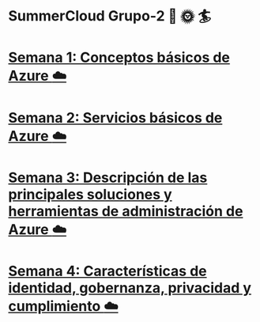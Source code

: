 #  SummerCloud Grupo-2 :palm_tree: :sun_with_face: :surfer:

# [Semana 1: Conceptos básicos de Azure :cloud:](https://github.com/NellyQuino/SummerCloud-Grupo-2/blob/main/contenido/semana_uno.md) 

# [Semana 2: Servicios básicos de Azure :cloud:](https://github.com/NellyQuino/SummerCloud-Grupo-2/blob/main/contenido/semana_dos.md) 

# [Semana 3:  Descripción de las principales soluciones y herramientas de administración de Azure :cloud:](https://github.com/NellyQuino/SummerCloud-Grupo-2/blob/main/contenido/semana_tres.md) 

# [Semana 4:  Características de identidad, gobernanza, privacidad y cumplimiento :cloud:](https://github.com/NellyQuino/SummerCloud-Grupo-2/blob/main/contenido/semanacuatro.md) 

